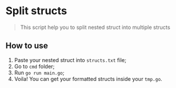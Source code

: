 # Split structs

> This script help you to split nested struct into multiple structs

## How to use

1. Paste your nested struct into `structs.txt` file;
2. Go to `cmd` folder;
3. Run `go run main.go`;
4. Voila! You can get your formatted structs inside your `tmp.go`.

